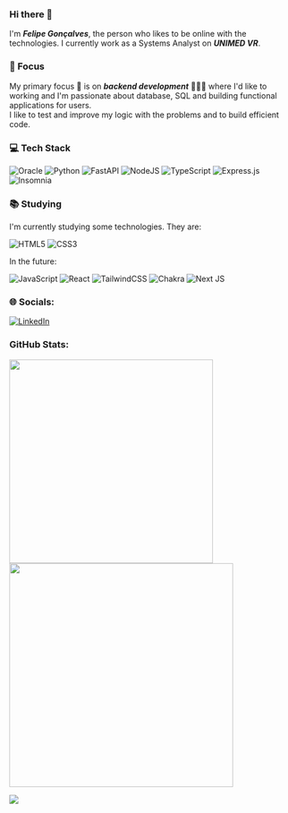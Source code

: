 ### Hi there 👋

I'm **_Felipe Gonçalves_**, the person who likes to be online with the technologies. I currently work as a Systems Analyst on **_UNIMED VR_**. </br>

### 🚀 Focus

My primary focus 🎯 is on **_backend development_** 👨🏻‍💻 where I'd like to working and I'm passionate about database, SQL and building functional applications for users.</br>
I like to test and improve my logic with the problems and to build efficient code.

### 💻 Tech Stack

![Oracle](https://img.shields.io/badge/Oracle-F80000?style=for-the-badge&logo=oracle&logoColor=white) ![Python](https://img.shields.io/badge/python-3670A0?style=for-the-badge&logo=python&logoColor=ffdd54) ![FastAPI](https://img.shields.io/badge/FastAPI-005571?style=for-the-badge&logo=fastapi) ![NodeJS](https://img.shields.io/badge/node.js-6DA55F?style=for-the-badge&logo=node.js&logoColor=white) ![TypeScript](https://img.shields.io/badge/typescript-%23007ACC.svg?style=for-the-badge&logo=typescript&logoColor=white) ![Express.js](https://img.shields.io/badge/express.js-%23404d59.svg?style=for-the-badge&logo=express&logoColor=%2361DAFB) ![Insomnia](https://img.shields.io/badge/Insomnia-black?style=for-the-badge&logo=insomnia&logoColor=5849BE)

### 📚 Studying

I'm currently studying some technologies. They are:

![HTML5](https://img.shields.io/badge/html5-%23E34F26.svg?style=for-the-badge&logo=html5&logoColor=white) ![CSS3](https://img.shields.io/badge/css3-%231572B6.svg?style=for-the-badge&logo=css3&logoColor=white)

In the future: 

![JavaScript](https://img.shields.io/badge/javascript-%23323330.svg?style=for-the-badge&logo=javascript&logoColor=%23F7DF1E) ![React](https://img.shields.io/badge/react-%2320232a.svg?style=for-the-badge&logo=react&logoColor=%2361DAFB) ![TailwindCSS](https://img.shields.io/badge/tailwindcss-%2338B2AC.svg?style=for-the-badge&logo=tailwind-css&logoColor=white) ![Chakra](https://img.shields.io/badge/chakra-%234ED1C5.svg?style=for-the-badge&logo=chakraui&logoColor=white) ![Next JS](https://img.shields.io/badge/Next-black?style=for-the-badge&logo=next.js&logoColor=white)

### 🌐 Socials:

[![LinkedIn](https://img.shields.io/badge/linkedin-%230077B5.svg?style=for-the-badge&logo=linkedin&logoColor=white)](https://www.linkedin.com/in/felipe-rodrigues-287470212/)


### GitHub Stats:
<img src="https://github-readme-stats.vercel.app/api?username=FellpsGN&show_icons=true&theme=tokyonight" width="364px">                    <img src="https://github-readme-streak-stats.herokuapp.com/?user=FellpsGN&theme=tokyonight&hide_border=false"  width="400px" />

![](https://github-readme-stats-wheat-two-53.vercel.app/api/top-langs/?username=FellpsGN&theme=tokyonight&hide_border=false&include_all_commits=false&count_private=false&layout=compact)

<!--
**FellpsGN/FellpsGN** is a ✨ _special_ ✨ repository because its `README.md` (this file) appears on your GitHub profile.

Here are some ideas to get you started:

- 🔭 I’m currently working on ...
- 🌱 I’m currently learning ...
- 👯 I’m looking to collaborate on ...
- 🤔 I’m looking for help with ...
- 💬 Ask me about ...
- 📫 How to reach me: ...
- 😄 Pronouns: ...
- ⚡ Fun fact: ...
-->
